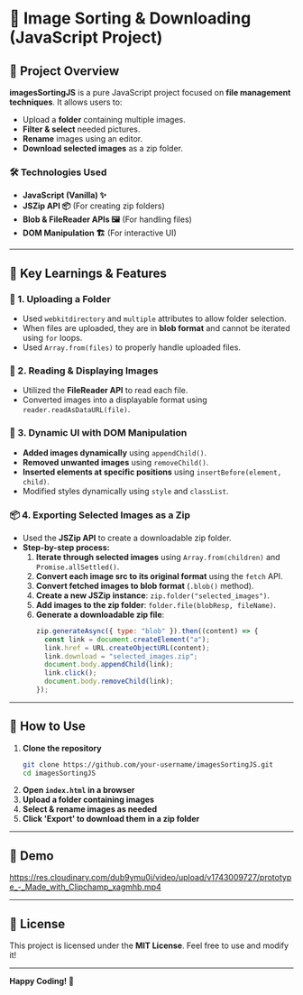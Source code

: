 # 📂 Image Sorting & Downloading (JavaScript Project)

## 🚀 Project Overview
**imagesSortingJS** is a pure JavaScript project focused on **file management techniques**. It allows users to:
- Upload a **folder** containing multiple images.
- **Filter & select** needed pictures.
- **Rename** images using an editor.
- **Download selected images** as a zip folder.

### 🛠️ Technologies Used
- **JavaScript (Vanilla) ✨**
- **JSZip API 📦** (For creating zip folders)
- **Blob & FileReader APIs 🖼️** (For handling files)
- **DOM Manipulation 🏗️** (For interactive UI)

---
## 🔑 Key Learnings & Features

### 📂 1. Uploading a Folder
- Used `webkitdirectory` and `multiple` attributes to allow folder selection.
- When files are uploaded, they are in **blob format** and cannot be iterated using `for` loops.
- Used `Array.from(files)` to properly handle uploaded files.

### 📸 2. Reading & Displaying Images
- Utilized the **FileReader API** to read each file.
- Converted images into a displayable format using `reader.readAsDataURL(file)`.

### 🎨 3. Dynamic UI with DOM Manipulation
- **Added images dynamically** using `appendChild()`.
- **Removed unwanted images** using `removeChild()`.
- **Inserted elements at specific positions** using `insertBefore(element, child)`.
- Modified styles dynamically using `style` and `classList`.

### 📦 4. Exporting Selected Images as a Zip
- Used the **JSZip API** to create a downloadable zip folder.
- **Step-by-step process:**
  1. **Iterate through selected images** using `Array.from(children)` and `Promise.allSettled()`.
  2. **Convert each image src to its original format** using the `fetch` API.
  3. **Convert fetched images to blob format** (`.blob()` method).
  4. **Create a new JSZip instance**: `zip.folder("selected_images")`.
  5. **Add images to the zip folder**: `folder.file(blobResp, fileName)`.
  6. **Generate a downloadable zip file**:
      ```js
      zip.generateAsync({ type: "blob" }).then((content) => {
        const link = document.createElement("a");
        link.href = URL.createObjectURL(content);
        link.download = "selected_images.zip";
        document.body.appendChild(link);
        link.click();
        document.body.removeChild(link);
      });
      ```

---
## 🎯 How to Use
1. **Clone the repository**
   ```bash
   git clone https://github.com/your-username/imagesSortingJS.git
   cd imagesSortingJS
   ```
2. **Open `index.html` in a browser**
3. **Upload a folder containing images**
4. **Select & rename images as needed**
5. **Click 'Export' to download them in a zip folder**

---
## 📸 Demo
https://res.cloudinary.com/dub9ymu0j/video/upload/v1743009727/prototype_-_Made_with_Clipchamp_xagmhb.mp4

---
## 📜 License
This project is licensed under the **MIT License**. Feel free to use and modify it!

---
**Happy Coding! 🚀**

